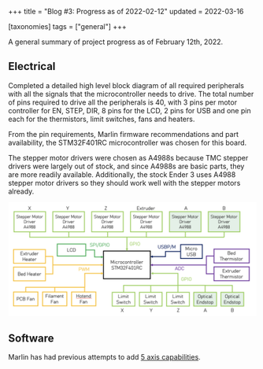 +++
title = "Blog #3: Progress as of 2022-02-12"
updated = 2022-03-16

[taxonomies]
tags = ["general"]
+++

A general summary of project progress as of February 12th, 2022.

<!-- more -->

## Electrical
Completed a detailed high level block diagram of all required peripherals with
all the signals that the microcontroller needs to drive. The total number of
pins required to drive all the peripherals is 40, with 3 pins per motor
controller for EN, STEP, DIR, 8 pins for the LCD, 2 pins for USB and one pin
each for the thermistors, limit switches, fans and heaters.

From the pin requirements, Marlin firmware recommendations and part
availability, the STM32F401RC microcontroller was chosen for this board.

The stepper motor drivers were chosen as A4988s because TMC stepper drivers were
largely out of stock, and since A4988s are basic parts, they are more readily
available. Additionally, the stock Ender 3 uses A4988 stepper motor drivers so
they should work well with the stepper motors already.

![Detailed Electrical Block Diagram](/media/2022-02-12/DetailedBlockDiagram.png)

## Software
Marlin has had previous attempts to add [5 axis
capabilities][Marlin-16549].


[Marlin-16549]: https://github.com/MarlinFirmware/Marlin/issues/16549#issuecomment-574354321
